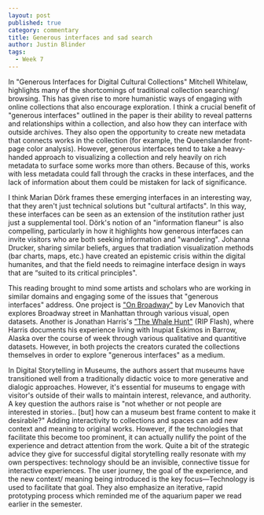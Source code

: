 ```yaml
---
layout: post
published: true
category: commentary
title: Generous interfaces and sad search
author: Justin Blinder
tags:
  - Week 7
---
```

In "Generous Interfaces for Digital Cultural Collections" Mitchell Whitelaw, highlights many of the shortcomings of traditional collection searching/ browsing.  This has given rise to more humanistic ways of engaging with online collections that also encourage exploration. I think a crucial benefit of "generous interfaces" outlined in the paper is their ability to reveal patterns and relationships within a collection, and also how they can interface with outside archives. They also open the opportunity to create new metadata that connects works in the collection (for example, the Queenslander front-page color analysis). However, generous interfaces tend to take a heavy-handed approach to visualizing a collection and rely heavily on rich metadata to surface some works more than others. Because of this, works with less metadata could fall through the cracks in these interfaces, and the lack of information about them could be mistaken for lack of significance.

I think Marian Dörk frames these emerging interfaces in an interesting way, that they aren't just technical solutions but "cultural artifacts". In this way, these interfaces can be seen as an extension of the institution rather just just a supplemental tool. Dörk's notion of an "information flaneur" is also compelling, particularly in how it highlights how generous interfaces can invite visitors who are both seeking information and "wandering". Johanna Drucker, sharing similar beliefs, argues that tradiation visualization methods (bar charts, maps, etc.) have created an epistemic crisis within the digital humanites, and that the field needs to reimagine interface design in ways that are “suited to its critical principles".

This reading brought to mind some artists and scholars who are working in similar domains and engaging some of the issues that "generous interfaces" address. One project is ["On Broadway"](http://www.on-broadway.nyc/) by Lev Manovich that explores Broadway street in Manhattan through various visual, open datasets. Another is Jonathan Harris's ["The Whale Hunt"](http://thewhalehunt.org/) (RIP Flash), where Harris documents his experience living with Inupiat Eskimos in Barrow, Alaska over the course of week through various qualitative and quantitive datasets. However, in both projects the creators curated the collections themselves in order to explore "generous interfaces" as a medium. 

In Digital Storytelling in Museums, the authors assert that museums have transitioned well from a traditionally didactic voice to more generative and dialogic approaches. However, it's essential for museums to engage with visitor's outside of their walls to maintain interest, relevance, and authority. A key question the authors raise is "not whether or not people are interested in stories.. [but] how can a museum best frame content to make it desirable?" Adding interactivity to collections and spaces can add new context and meaning to original works. However, if the technologies that facilitate this become too prominent, it can actually nullify the point of the experience and detract attention from the work.  Quite a bit of the strategic advice they give for successful digital storytelling really resonate with my own perspectives: technology should be an invisible, connective tissue for interactive experiences. The user journey, the goal of the experience, and the new context/ meaning being introduced is the key focus—Technology is used to facilitate that goal. They also emphasize an iterative, rapid prototyping process which reminded me of the aquarium paper we read earlier in the semester.
